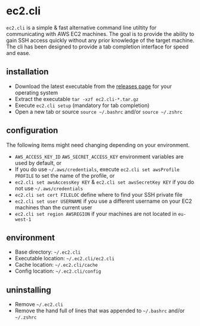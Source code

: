# ec2.cli
`ec2.cli` is a simple & fast alternative command line utiltity for communicating with AWS EC2 machines. The goal is to provide the ability to gain SSH access quickly without any prior knowledge of the target machine. The cli has been designed to provide a tab completion interface for speed and ease.

## installation
* Download the latest executable from the [releases page](https://github.com/markwallsgrove/ec2.cli/releases/) for your operating system
* Extract the executable `tar -xzf ec2.cli-*.tar.gz`
* Execute `ec2.cli setup` (mandatory for tab completion) 
* Open a new tab or source `source ~/.bashrc` and/or `source ~/.zshrc`

## configuration
The following items might need changing depending on your environment.
* `AWS_ACCESS_KEY_ID` `AWS_SECRET_ACCESS_KEY` environment variables are used by default, or
* If you do use `~/.aws/credentials`, execute `ec2.cli set awsProfile PROFILE` to set the name of the profile, or
* `ec2.cli set awsAccessKey KEY` & `ec2.cli set awsSecretKey KEY` if you do not use `~/.aws/credentials`
* `ec2.cli set cert FILELOC` define where to find your SSH private file
* `ec2.cli set user USERNAME` if you use a different username on your EC2 machines than the current user
* `ec2.cli set region AWSREGION` if your machines are not located in `eu-west-1`

## environment
* Base directory: `~/.ec2.cli`
* Executable location: `~/.ec2.cli/ec2.cli`
* Cache location: `~/.ec2.cli/cache`
* Config location: `~/.ec2.cli/config`

## uninstalling
* Remove `~/.ec2.cli`
* Remove the hand full of lines that was appended to `~/.bashrc` and/or `~/.zshrc`
